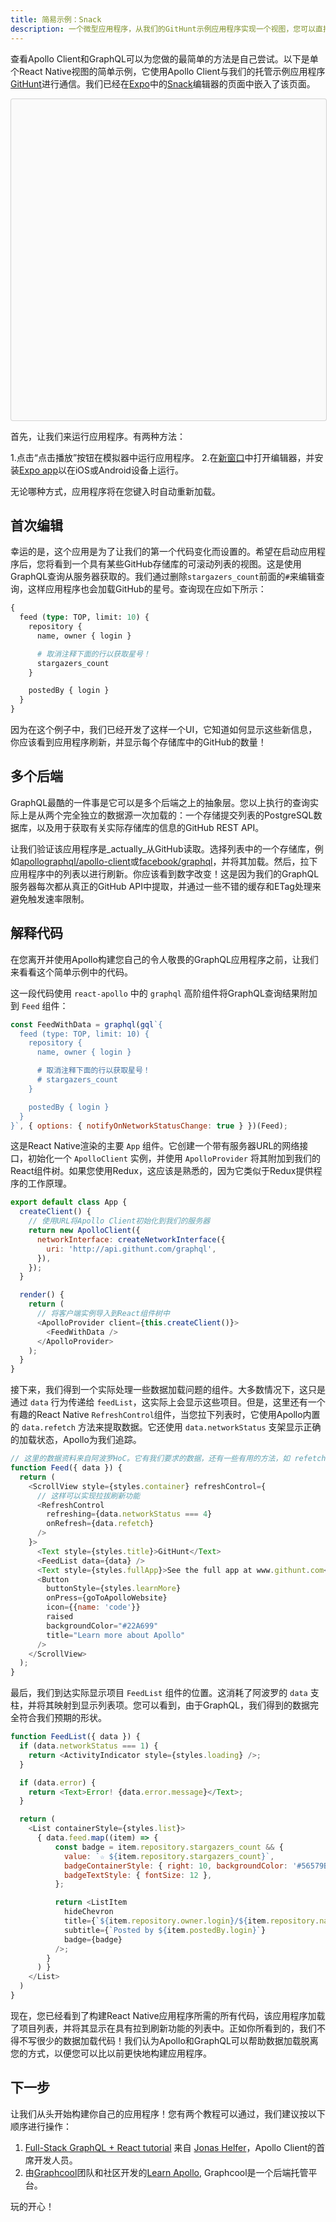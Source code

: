 ```yaml
---
title: 简易示例：Snack
description: 一个微型应用程序，从我们的GitHunt示例应用程序实现一个视图，您可以直接从浏览器运行和编辑。
---
```


查看Apollo Client和GraphQL可以为您做的最简单的方法是自己尝试。以下是单个React Native视图的简单示例，它使用Apollo Client与我们的托管示例应用程序[GitHunt](example-schema.md)进行通信。我们已经在[Expo](https://expo.io)中的[Snack](https://blog.expo.io/sketch-a-playground-forrereate-native-16b2401f44a2)编辑器的页面中嵌入了该页面。

<div data-snack-id="HkhGxRFhe" data-snack-platform="ios" data-snack-preview="true" style="overflow:hidden;background:#fafafa;border:1px solid rgba(0,0,0,.16);border-radius:4px;height:514px;width:100%"></div>
<script async src="https://snack.expo.io/embed.js"></script>

首先，让我们来运行应用程序。有两种方法：

1.点击“点击播放”按钮在模拟器中运行应用程序。
2.在[新窗口](https://snack.expo.io/HkhGxRFhe)中打开编辑器，并安装[Expo app](https://expo.io/)以在iOS或Android设备上运行。

无论哪种方式，应用程序将在您键入时自动重新加载。

<h2 id="first-edit">首次编辑</h2>

幸运的是，这个应用是为了让我们的第一个代码变化而设置的。希望在启动应用程序后，您将看到一个具有某些GitHub存储库的可滚动列表的视图。这是使用GraphQL查询从服务器获取的。我们通过删除`stargazers_count`前面的`#`来编辑查询，这样应用程序也会加载GitHub的星号。查询现在应如下所示：

```graphql
{
  feed (type: TOP, limit: 10) {
    repository {
      name, owner { login }

      # 取消注释下面的行以获取星号！
      stargazers_count
    }

    postedBy { login }
  }
}
```

因为在这个例子中，我们已经开发了这样一个UI，它知道如何显示这些新信息，你应该看到应用程序刷新，并显示每个存储库中的GitHub的数量！

<h2 id="github-api">多个后端</h2>

GraphQL最酷的一件事是它可以是多个后端之上的抽象层。您以上执行的查询实际上是从两个完全独立的数据源一次加载的：一个存储提交列表的PostgreSQL数据库，以及用于获取有关实际存储库的信息的GitHub REST API。

让我们验证该应用程序是_actually_从GitHub读取。选择列表中的一个存储库，例如[apollographql/apollo-client](https://github.com/apollographql/apollo-client)或[facebook/graphql](https://github.com/facebook/graphql)，并将其加载。然后，拉下应用程序中的列表以进行刷新。你应该看到数字改变！这是因为我们的GraphQL服务器每次都从真正的GitHub API中提取，并通过一些不错的缓存和ETag处理来避免触发速率限制。

<h2 id="code-explanation">解释代码</h2>

在您离开并使用Apollo构建您自己的令人敬畏的GraphQL应用程序之前，让我们来看看这个简单示例中的代码。

这一段代码使用 `react-apollo` 中的 `graphql` 高阶组件将GraphQL查询结果附加到 `Feed` 组件：

```js
const FeedWithData = graphql(gql`{
  feed (type: TOP, limit: 10) {
    repository {
      name, owner { login }

      # 取消注释下面的行以获取星号！
      # stargazers_count
    }

    postedBy { login }
  }
}`, { options: { notifyOnNetworkStatusChange: true } })(Feed);
```

这是React Native渲染的主要 `App` 组件。它创建一个带有服务器URL的网络接口，初始化一个 `ApolloClient` 实例，并使用 `ApolloProvider` 将其附加到我们的React组件树。如果您使用Redux，这应该是熟悉的，因为它类似于Redux提供程序的工作原理。

```js
export default class App {
  createClient() {
    // 使用URL将Apollo Client初始化到我们的服务器
    return new ApolloClient({
      networkInterface: createNetworkInterface({
        uri: 'http://api.githunt.com/graphql',
      }),
    });
  }

  render() {
    return (
      // 将客户端实例导入到React组件树中
      <ApolloProvider client={this.createClient()}>
        <FeedWithData />
      </ApolloProvider>
    );
  }
}
```

接下来，我们得到一个实际处理一些数据加载问题的组件。大多数情况下，这只是通过 `data` 行为传递给 `feedList`，这实际上会显示这些项目。但是，这里还有一个有趣的React Native `RefreshControl`组件，当您拉下列表时，它使用Apollo内置的 `data.refetch` 方法来提取数据。它还使用 `data.networkStatus` 支架显示正确的加载状态，Apollo为我们追踪。

```js
// 这里的数据资料来自阿波罗HoC。它有我们要求的数据，还有一些有用的方法，如 refetch().
function Feed({ data }) {
  return (
    <ScrollView style={styles.container} refreshControl={
      // 这样可以实现拉拔刷新功能
      <RefreshControl
        refreshing={data.networkStatus === 4}
        onRefresh={data.refetch}
      />
    }>
      <Text style={styles.title}>GitHunt</Text>
      <FeedList data={data} />
      <Text style={styles.fullApp}>See the full app at www.githunt.com</Text>
      <Button
        buttonStyle={styles.learnMore}
        onPress={goToApolloWebsite}
        icon={{name: 'code'}}
        raised
        backgroundColor="#22A699"
        title="Learn more about Apollo"
      />
    </ScrollView>
  );
}
```

最后，我们到达实际显示项目 `FeedList` 组件的位置。这消耗了阿波罗的 `data` 支柱，并将其映射到显示列表项。您可以看到，由于GraphQL，我们得到的数据完全符合我们预期的形状。

```js
function FeedList({ data }) {
  if (data.networkStatus === 1) {
    return <ActivityIndicator style={styles.loading} />;
  }

  if (data.error) {
    return <Text>Error! {data.error.message}</Text>;
  }

  return (
    <List containerStyle={styles.list}>
      { data.feed.map((item) => {
          const badge = item.repository.stargazers_count && {
            value: `☆ ${item.repository.stargazers_count}`,
            badgeContainerStyle: { right: 10, backgroundColor: '#56579B' },
            badgeTextStyle: { fontSize: 12 },
          };

          return <ListItem
            hideChevron
            title={`${item.repository.owner.login}/${item.repository.name}`}
            subtitle={`Posted by ${item.postedBy.login}`}
            badge={badge}
          />;
        }
      ) }
    </List>
  )
}
```

现在，您已经看到了构建React Native应用程序所需的所有代码，该应用程序加载了项目列表，并将其显示在具有拉到刷新功能的列表中。正如你所看到的，我们不得不写很少的数据加载代码！我们认为Apollo和GraphQL可以帮助数据加载脱离您的方式，以便您可以比以前更快地构建应用程序。

<h2 id="next-steps">下一步</h2>

让我们从头开始构建你自己的应用程序！您有两个教程可以通过，我们建议按以下顺序进行操作：

1. [Full-Stack GraphQL + React tutorial](https://dev-blog.apollodata.com/full-stack-react-graphql-tutorial-582ac8d24e3b#.cwvxzphyc) 来自 [Jonas Helfer](https://twitter.com/helferjs)，Apollo Client的首席开发人员。
2. 由[Graphcool](https://www.graph.cool/)团队和社区开发的[Learn Apollo](https://www.learnapollo.com), Graphcool是一个后端托管平台。

玩的开心！